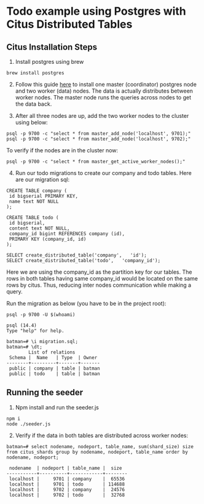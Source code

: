# Todo example using Postgres with Citus Distributed Tables

## Citus Installation Steps

1. Install postgres using brew

 ```
 brew install postgres
 ```
 
 2. Follow this guide [here](https://docs.citusdata.com/en/v5.1/installation/single_machine_osx.html) to install one master (coordinator) postgres node and two worker (data) nodes. The data is actually distributes between worker nodes. The master node runs the queries across nodes to get the data back. 
 
 3. After all three nodes are up, add the two worker nodes to the cluster using below:
 
 ```
 psql -p 9700 -c "select * from master_add_node('localhost', 9701);"
 psql -p 9700 -c "select * from master_add_node('localhost', 9702);"
 ```
 
 To verify if the nodes are in the cluster now:
 
 ```
 psql -p 9700 -c "select * from master_get_active_worker_nodes();"
 ```
 
 4. Run our todo migrations to create our company and todo tables. Here are our migration sql:
 
 
 ```
 CREATE TABLE company (
  id bigserial PRIMARY KEY,
  name text NOT NULL
);

CREATE TABLE todo (
  id bigserial,
  content text NOT NULL,
  company_id bigint REFERENCES company (id),
  PRIMARY KEY (company_id, id)
);

SELECT create_distributed_table('company',   'id');
SELECT create_distributed_table('todo',   'company_id');
 ```

Here we are using the company_id as the partition key for our tables. The rows in both tables having same company_id would be located on the same rows by citus. Thus, reducing inter nodes communication while making a query. 

Run the migration as below (you have to be in the project root):

```
psql -p 9700 -U $(whoami)

psql (14.4)
Type "help" for help.

batman=# \i migration.sql;
batman=# \dt;
        List of relations
 Schema |  Name   | Type  | Owner
--------+---------+-------+-------
 public | company | table | batman
 public | todo    | table | batman
```

## Running the seeder

1. Npm install and run the seeder.js

```
npm i
node ./seeder.js
```

2. Verify if the data in both tables are distributed across worker nodes:

```
batman=# select nodename, nodeport, table_name, sum(shard_size) size from citus_shards group by nodename, nodeport, table_name order by nodename, nodeport;

 nodename  | nodeport | table_name |  size
-----------+----------+------------+--------
 localhost |     9701 | company    |  65536
 localhost |     9701 | todo       | 114688
 localhost |     9702 | company    |  24576
 localhost |     9702 | todo       |  32768

```
